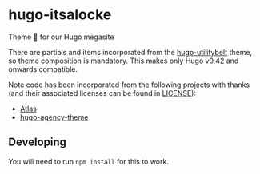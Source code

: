 # hugo-itsalocke
Theme :art: for our Hugo megasite

There are partials and items incorporated from the [hugo-utilitybelt](//github.com/lockedatapublished/hugo-utilitybelt) theme, so theme composition is mandatory. This makes only Hugo v0.42 and onwards compatible.

Note code has been incorporated from the following projects with thanks (and their associated licenses can be found in [LICENSE](./LICENSE)):

- [Atlas](https://github.com/indigotree/atlas)
- [hugo-agency-theme](https://github.com/digitalcraftsman/hugo-agency-theme)

## Developing
You will need to run `npm install` for this to work. 
